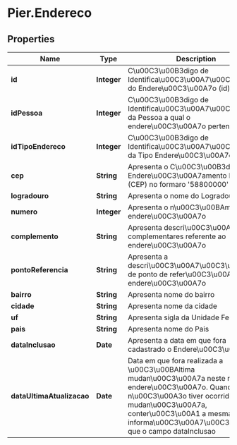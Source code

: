 # Pier.Endereco

## Properties
Name | Type | Description | Notes
------------ | ------------- | ------------- | -------------
**id** | **Integer** | C\u00C3\u00B3digo de Identifica\u00C3\u00A7\u00C3\u00A3o do Endere\u00C3\u00A7o (id). | [optional] 
**idPessoa** | **Integer** | C\u00C3\u00B3digo de Identifica\u00C3\u00A7\u00C3\u00A3o da Pessoa a qual o endere\u00C3\u00A7o pertence (id) | [optional] 
**idTipoEndereco** | **Integer** | C\u00C3\u00B3digo de Identifica\u00C3\u00A7\u00C3\u00A3o da Tipo Endere\u00C3\u00A7o (id) | [optional] 
**cep** | **String** | Apresenta o C\u00C3\u00B3digo de Endere\u00C3\u00A7amento Postal (CEP) no formaro &#39;58800000&#39; | [optional] 
**logradouro** | **String** | Apresenta o nome do Logradouro | [optional] 
**numero** | **Integer** | Apresenta o n\u00C3\u00BAmero do endere\u00C3\u00A7o | [optional] 
**complemento** | **String** | Apresenta descri\u00C3\u00A7oes complementares referente ao endere\u00C3\u00A7o | [optional] 
**pontoReferencia** | **String** | Apresenta a descri\u00C3\u00A7\u00C3\u00A3o de ponto de refer\u00C3\u00AAncia do endere\u00C3\u00A7o | [optional] 
**bairro** | **String** | Apresenta nome do bairro | [optional] 
**cidade** | **String** | Apresenta nome da cidade | [optional] 
**uf** | **String** | Apresenta sigla da Unidade Federativa | [optional] 
**pais** | **String** | Apresenta nome do Pais | [optional] 
**dataInclusao** | **Date** | Apresenta a data em que fora cadastrado o Endere\u00C3\u00A7o | [optional] 
**dataUltimaAtualizacao** | **Date** | Data em que fora realizada a \u00C3\u00BAltima mudan\u00C3\u00A7a neste registro de endere\u00C3\u00A7o. Quando n\u00C3\u00A3o tiver ocorrido mudan\u00C3\u00A7a, conter\u00C3\u00A1 a mesma informa\u00C3\u00A7\u00C3\u00A3o que o campo dataInclusao | [optional] 


